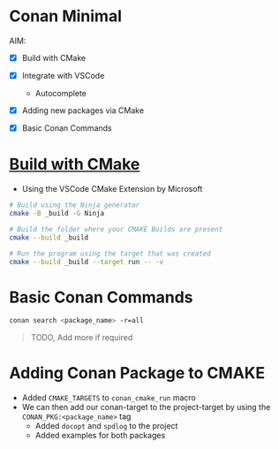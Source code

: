 # Conan Minimal

AIM: 

- [x] Build with CMake
- [x] Integrate with VSCode
  - Autocomplete
- [x] Adding new packages via CMake
- [x] Basic Conan Commands


# [Build with CMake](https://github.com/conan-io/cmake-conan)

- Using the VSCode CMake Extension by Microsoft

```bash
# Build using the Ninja generator
cmake -B _build -G Ninja

# Build the folder where your CMAKE Builds are present
cmake --build _build

# Run the program using the target that was created
cmake --build _build --target run -- -v
```

# Basic Conan Commands

```bash
conan search <package_name> -r=all
```

> TODO, Add more if required

# Adding Conan Package to CMAKE

- Added `CMAKE_TARGETS` to `conan_cmake_run` macro
- We can then add our conan-target to the project-target by using the `CONAN_PKG:<package_name>` tag
  - Added `docopt` and `spdlog` to the project
  - Added examples for both packages
